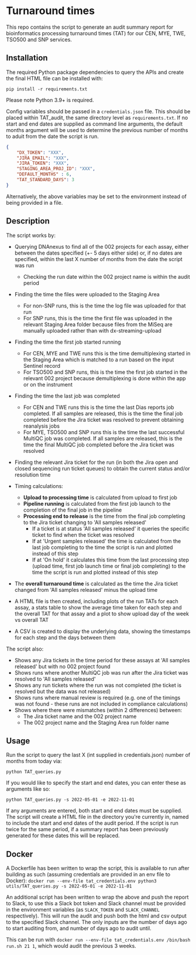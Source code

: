 # Turnaround times
This repo contains the script to generate an audit summary report for bioinformatics processing turnaround times (TAT) for our CEN, MYE, TWE, TSO500 and SNP services.

## Installation
The required Python package dependencies to query the APIs and create the final HTML file can be installed with:

```
pip install -r requirements.txt
```

Please note Python 3.9+ is required.

Config variables should be passed in a `credentials.json` file. This should be placed within TAT_audit, the same directory level as `requirements.txt`. If no start and end dates are supplied as command line arguments, the default months argument will be used to determine the previous number of months to aduit from the date the script is run.

```json
{
    "DX_TOKEN": "XXX",
    "JIRA_EMAIL": "XXX",
    "JIRA_TOKEN": "XXX",
    "STAGING_AREA_PROJ_ID": "XXX",
    "DEFAULT_MONTHS" : 6,
    "TAT_STANDARD_DAYS": 3
}
```
Alternatively, the above variables may be set to the environment instead of being provided in a file.

## Description
The script works by:
- Querying DNAnexus to find all of the 002 projects for each assay, either between the dates specified (+- 5 days either side) or, if no dates are specified, within the last X number of months from the date the script was run
    - Checking the run date within the 002 project name is within the audit period
- Finding the time the files were uploaded to the Staging Area
    - For non-SNP runs, this is the time the log file was uploaded for that run
    - For SNP runs, this is the time the first file was uploaded in the relevant Staging Area folder because files from the MiSeq are manually uploaded rather than with dx-streaming-upload
- Finding the time the first job started running
    - For CEN, MYE and TWE runs this is the time demultiplexing started in the Staging Area which is matched to a run based on the input Sentinel record
    - For TSO500 and SNP runs, this is the time the first job started in the relevant 002 project because demultiplexing is done within the app or on the instrument
- Finding the time the last job was completed
    - For CEN and TWE runs this is the time the last Dias reports job completed. If all samples are released, this is the time the final job completed before the Jira ticket was resolved to prevent obtaining reanalysis jobs
    - For MYE, TSO500 and SNP runs this is the time the last successful MultiQC job was completed. If all samples are released, this is the time the final MultiQC job completed before the Jira ticket was resolved
- Finding the relevant Jira ticket for the run (in both the Jira open and closed sequencing run ticket queues) to obtain the current status and/or resolution time

- Timing calculations:
    - **Upload to processing time** is calculated from upload to first job
    - **Pipeline running** is calculated from the first job launch to the completion of the final job in the pipeline
    - **Processing end to release** is the time from the final job completing to the Jira ticket changing to 'All samples released'
        - If a ticket is at status 'All samples released' it queries the specific ticket to find when the ticket was resolved
        - If at 'Urgent samples released' the time is calculated from the last job completing to the time the script is run and plotted instead of this step
        - If at 'On hold' it calculates this time from the last processing step (upload time, first job launch time or final job completing) to the time the script is run and plotted instead of this step
- The **overall turnaround time** is calculated as the time the Jira ticket changed from 'All samples released' minus the upload time

- A HTML file is then created, including plots of the run TATs for each assay, a stats table to show the average time taken for each step and the overall TAT for that assay and a plot to show upload day of the week vs overall TAT
- A CSV is created to display the underlying data, showing the timestamps for each step and the days between them

The script also:
- Shows any Jira tickets in the time period for these assays at 'All samples released' but with no 002 project found
- Shows runs where another MultiQC job was run after the Jira ticket was resolved to 'All samples released'
- Shows any run tickets where the run was not completed (the ticket is resolved but the data was not released)
- Shows runs where manual review is required (e.g. one of the timings was not found - these runs are not included in compliance calculations)
- Shows where there were mismatches (within 2 differences) between:
    - The Jira ticket name and the 002 project name
    - The 002 project name and the Staging Area run folder name

## Usage
Run the script to query the last X (int supplied in credentials.json) number of months from today via:

```
python TAT_queries.py
```

If you would like to specify the start and end dates, you can enter these as arguments like so:

```
python TAT_queries.py -s 2022-05-01 -e 2022-11-01
```

If any arguments are entered, both start and end dates must be supplied. The script will create a HTML file in the directory you're currently in, named to include the start and end dates of the audit period. If the script is run twice for the same period, if a summary report has been previously generated for these dates this will be replaced.


## Docker

A Dockerfile has been written to wrap the script, this is available to run after building as such (assuming credentials are provided in an env file to Docker): `docker run --env-file tat_credentials.env python3 utils/TAT_queries.py -s 2022-05-01 -e 2022-11-01`

An additional script has been written to wrap the above and push the report to Slack, to use this a Slack bot token and Slack channel must be provided in the environment variables (as `SLACK_TOKEN` and `SLACK_CHANNEL` respectively). This will run the audit and push both the html and csv output to the specified Slack channel. The only inputs are the number of days ago to start auditing from, and number of days ago to audit until.

This can be run with `docker run --env-file tat_credentials.env /bin/bash run.sh 21 1`, which would audit the previous 3 weeks.